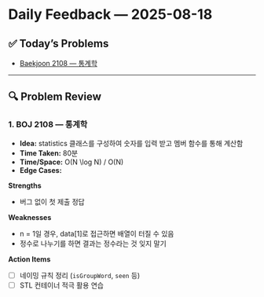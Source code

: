 # Daily Feedback — 2025-08-18

## ✅ Today’s Problems
- [Baekjoon 2108 — 통계학](../baekjoon/implementation/2108_통계학.cpp)

---

## 🔍 Problem Review
### 1. BOJ 2108 — 통계학
- **Idea:** statistics 클래스를 구성하여 숫자를 입력 받고 멤버 함수를 통해 계산함
- **Time Taken:** 80분
- **Time/Space:** O(N \log N) / O(N)
- **Edge Cases:** 

**Strengths**
- 버그 없이 첫 제출 정답

**Weaknesses**
- n = 1일 경우, data[1]로 접근하면 배열이 터질 수 있음
- 정수로 나누기를 하면 결과는 정수라는 것 잊지 말기

**Action Items**
- [ ] 네이밍 규칙 정리 (`isGroupWord`, `seen` 등)
- [ ] STL 컨테이너 적극 활용 연습

